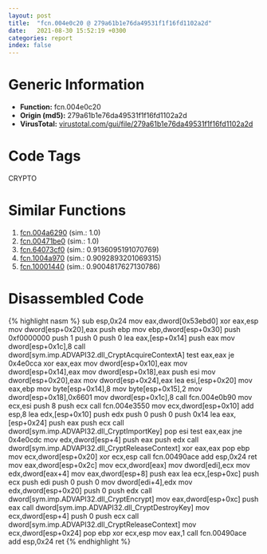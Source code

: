 ```yaml
---
layout: post
title:  "fcn.004e0c20 @ 279a61b1e76da49531f1f16fd1102a2d"
date:   2021-08-30 15:52:19 +0300
categories: report
index: false
---
```


# Generic Information
- **Function:** fcn.004e0c20
- **Origin (md5):** 279a61b1e76da49531f1f16fd1102a2d
- **VirusTotal:** [virustotal.com/gui/file/279a61b1e76da49531f1f16fd1102a2d][virustotal_ref]

# Code Tags
<span class="tag" id="CRYPTO">CRYPTO</span>


# Similar Functions

1. [fcn.004a6290][similar_1_ref] (sim.: 1.0)
2. [fcn.00471be0][similar_2_ref] (sim.: 1.0)
3. [fcn.64073cf0][similar_3_ref] (sim.: 0.9136095191070769)
4. [fcn.1004a970][similar_4_ref] (sim.: 0.9092893201069315)
5. [fcn.10001440][similar_5_ref] (sim.: 0.9004817627130786)


# Disassembled Code

{% highlight nasm %}
sub esp,0x24
mov eax,dword[0x53ebd0]
xor eax,esp
mov dword[esp+0x20],eax
push ebp
mov ebp,dword[esp+0x30]
push 0xf0000000
push 1
push 0
push 0
lea eax,[esp+0x14]
push eax
mov dword[esp+0x1c],8
call dword[sym.imp.ADVAPI32.dll_CryptAcquireContextA]
test eax,eax
je 0x4e0cca
xor eax,eax
mov dword[esp+0x10],eax
mov dword[esp+0x14],eax
mov dword[esp+0x18],eax
push esi
mov dword[esp+0x20],eax
mov dword[esp+0x24],eax
lea esi,[esp+0x20]
mov eax,ebp
mov byte[esp+0x14],8
mov byte[esp+0x15],2
mov dword[esp+0x18],0x6601
mov dword[esp+0x1c],8
call fcn.004e0b90
mov ecx,esi
push 8
push ecx
call fcn.004e3550
mov ecx,dword[esp+0x10]
add esp,8
lea edx,[esp+0x10]
push edx
push 0
push 0
push 0x14
lea eax,[esp+0x24]
push eax
push ecx
call dword[sym.imp.ADVAPI32.dll_CryptImportKey]
pop esi
test eax,eax
jne 0x4e0cdc
mov edx,dword[esp+4]
push eax
push edx
call dword[sym.imp.ADVAPI32.dll_CryptReleaseContext]
xor eax,eax
pop ebp
mov ecx,dword[esp+0x20]
xor ecx,esp
call fcn.00490ace
add esp,0x24
ret
mov eax,dword[esp+0x2c]
mov ecx,dword[eax]
mov dword[edi],ecx
mov edx,dword[eax+4]
mov eax,dword[esp+8]
push eax
lea ecx,[esp+0xc]
push ecx
push edi
push 0
push 0
mov dword[edi+4],edx
mov edx,dword[esp+0x20]
push 0
push edx
call dword[sym.imp.ADVAPI32.dll_CryptEncrypt]
mov eax,dword[esp+0xc]
push eax
call dword[sym.imp.ADVAPI32.dll_CryptDestroyKey]
mov ecx,dword[esp+4]
push 0
push ecx
call dword[sym.imp.ADVAPI32.dll_CryptReleaseContext]
mov ecx,dword[esp+0x24]
pop ebp
xor ecx,esp
mov eax,1
call fcn.00490ace
add esp,0x24
ret
{% endhighlight %}


[similar_1_ref]: /report/fcn.004a6290@be7fba7cc724acf4ae2900d99e0fc9c3
[similar_2_ref]: /report/fcn.00471be0@289859175c221b107317af7727d26c17
[similar_3_ref]: /report/fcn.64073cf0@07e4412910bcf0f5969ef64c44eecb2d
[similar_4_ref]: /report/fcn.1004a970@2585b133c2e70968905cce13b1fc2654
[similar_5_ref]: /report/fcn.10001440@a0ac129ff3ea4c0dfa9529c259a9502c
[virustotal_ref]: https://www.virustotal.com/gui/file/279a61b1e76da49531f1f16fd1102a2d